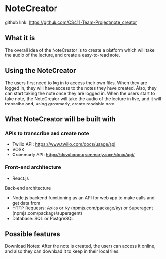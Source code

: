 # NoteCreator

github link: https://github.com/CS411-Team-Project/note_creator

## What it is
The overall idea of the NoteCreator is to create a platform which will take the audio of the lecture, and create a easy-to-read note. 

## Using the NoteCreator
The users first need to log in to access their own files. When they are logged in, they will have access to the notes they have created. Also, they can start taking the note once they are logged in. When the users start to take note, the NoteCreator will take the audio of the lecture in live, and it will transcibe and, using grammarly,  create readable note.

## What NoteCreator will be built with
### APIs to transcribe and create note
- Twilio API: https://www.twilio.com/docs/usage/api
- VOSK
- Grammarly API: https://developer.grammarly.com/docs/api/

### Front-end architecture
- React.js

Back-end architecture
- Node.js backend functioning as an API for web app to make calls and get data from
- HTTP Requests: Axios or Ky (npmjs.com/package/ky) or Superagent (npmjs.com/package/superagent)
- Database: SQL or PostgreSQL

## Possible features
Download Notes: After the note is created, the users can access it online, and also they can download it to keep in their local files.
